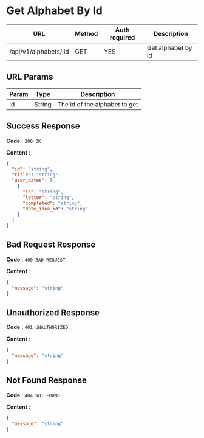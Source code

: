 # Get Alphabet By Id

| URL                   | Method | Auth required | Description        |
| --------------------- | ------ | ------------- | ------------------ |
| /api/v1/alphabets/:id | GET    | YES           | Get alphabet by id |

## URL Params

| Param | Type   | Description                   |
| ----- | ------ | ----------------------------- |
| id    | String | The id of the alphabet to get |

## Success Response

**Code** : `200 OK`

**Content** :

```json
{
  "id": "string",
  "title": "string",
  "user_dates": [
    {
      "id": "string",
      "letter": "string",
      "completed": "string",
      "date_idea_id": "string"
    }
  ]
}
```

## Bad Request Response

**Code** : `400 BAD REQUEST`

**Content** :

```json
{
  "message": "string"
}
```

## Unauthorized Response

**Code** : `401 UNAUTHORIZED`

**Content** :

```json
{
  "message": "string"
}
```

## Not Found Response

**Code** : `404 NOT FOUND`

**Content** :

```json
{
  "message": "string"
}
```
